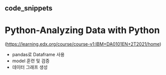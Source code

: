 ## code_snippets

# Python-Analyzing Data with Python
(https://learning.edx.org/course/course-v1:IBM+DA0101EN+2T2021/home)
- pandas로 Dataframe 사용
- model 훈련 및 검증
- 데이터 그래프 생성  
